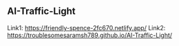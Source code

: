 ## AI-Traffic-Light
Link1: https://friendly-spence-2fc670.netlify.app/
Link2: https://troublesomesaramsh789.github.io/AI-Traffic-Light/

